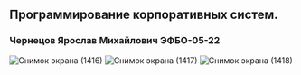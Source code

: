 

## Программирование корпоративных систем.

### Чернецов Ярослав Михайлович ЭФБО-05-22
![Снимок экрана (1416)](https://github.com/user-attachments/assets/20f82870-78d5-42ec-9d20-af31bc16f1bd)
![Снимок экрана (1417)](https://github.com/user-attachments/assets/cdf71e1c-3dc5-40d7-9f2c-3066993fa11e)
![Снимок экрана (1418)](https://github.com/user-attachments/assets/7fabc163-965a-4ffa-8640-5a15b4fc1037)







